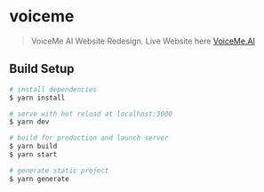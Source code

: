 # voiceme


> VoiceMe AI Website Redesign. Live Website here [VoiceMe.AI](https://voiceme.netlify.com)

## Build Setup

``` bash
# install dependencies
$ yarn install

# serve with hot reload at localhost:3000
$ yarn dev

# build for production and launch server
$ yarn build
$ yarn start

# generate static project
$ yarn generate
```
